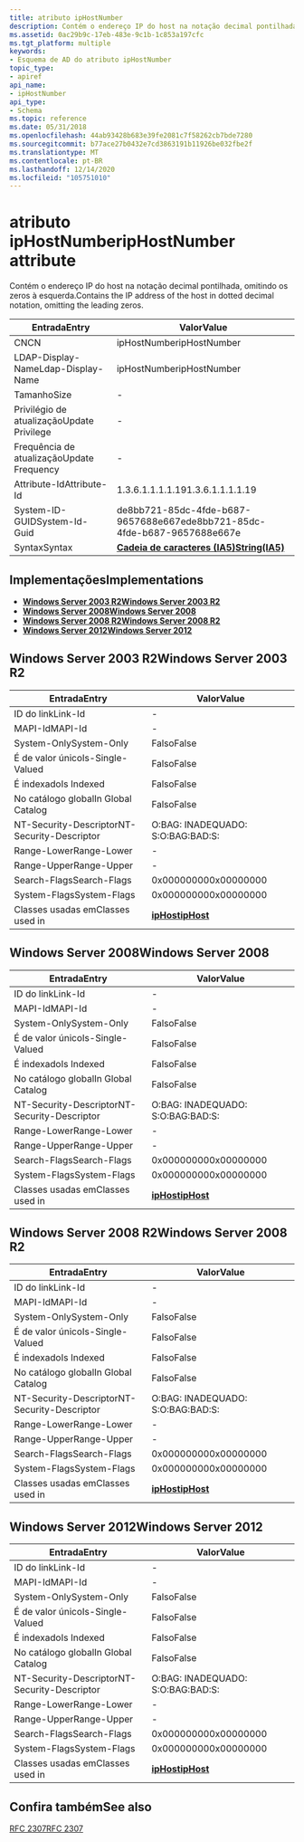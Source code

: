 ```yaml
---
title: atributo ipHostNumber
description: Contém o endereço IP do host na notação decimal pontilhada, omitindo os zeros à esquerda.
ms.assetid: 0ac29b9c-17eb-483e-9c1b-1c853a197cfc
ms.tgt_platform: multiple
keywords:
- Esquema de AD do atributo ipHostNumber
topic_type:
- apiref
api_name:
- ipHostNumber
api_type:
- Schema
ms.topic: reference
ms.date: 05/31/2018
ms.openlocfilehash: 44ab93428b683e39fe2081c7f58262cb7bde7280
ms.sourcegitcommit: b77ace27b0432e7cd3863191b11926be032fbe2f
ms.translationtype: MT
ms.contentlocale: pt-BR
ms.lasthandoff: 12/14/2020
ms.locfileid: "105751010"
---
```

# <a name="iphostnumber-attribute"></a><span data-ttu-id="bddf7-104">atributo ipHostNumber</span><span class="sxs-lookup"><span data-stu-id="bddf7-104">ipHostNumber attribute</span></span>

<span data-ttu-id="bddf7-105">Contém o endereço IP do host na notação decimal pontilhada, omitindo os zeros à esquerda.</span><span class="sxs-lookup"><span data-stu-id="bddf7-105">Contains the IP address of the host in dotted decimal notation, omitting the leading zeros.</span></span>



| <span data-ttu-id="bddf7-106">Entrada</span><span class="sxs-lookup"><span data-stu-id="bddf7-106">Entry</span></span> | <span data-ttu-id="bddf7-107">Valor</span><span class="sxs-lookup"><span data-stu-id="bddf7-107">Value</span></span> |
|-------------------|--------------------------------------|
| <span data-ttu-id="bddf7-108">CN</span><span class="sxs-lookup"><span data-stu-id="bddf7-108">CN</span></span>                | <span data-ttu-id="bddf7-109">ipHostNumber</span><span class="sxs-lookup"><span data-stu-id="bddf7-109">ipHostNumber</span></span>                         |
| <span data-ttu-id="bddf7-110">LDAP-Display-Name</span><span class="sxs-lookup"><span data-stu-id="bddf7-110">Ldap-Display-Name</span></span> | <span data-ttu-id="bddf7-111">ipHostNumber</span><span class="sxs-lookup"><span data-stu-id="bddf7-111">ipHostNumber</span></span>                         |
| <span data-ttu-id="bddf7-112">Tamanho</span><span class="sxs-lookup"><span data-stu-id="bddf7-112">Size</span></span>              | \-                                   |
| <span data-ttu-id="bddf7-113">Privilégio de atualização</span><span class="sxs-lookup"><span data-stu-id="bddf7-113">Update Privilege</span></span>  | \-                                   |
| <span data-ttu-id="bddf7-114">Frequência de atualização</span><span class="sxs-lookup"><span data-stu-id="bddf7-114">Update Frequency</span></span>  | \-                                   |
| <span data-ttu-id="bddf7-115">Attribute-Id</span><span class="sxs-lookup"><span data-stu-id="bddf7-115">Attribute-Id</span></span>      | <span data-ttu-id="bddf7-116">1.3.6.1.1.1.1.19</span><span class="sxs-lookup"><span data-stu-id="bddf7-116">1.3.6.1.1.1.1.19</span></span>                     |
| <span data-ttu-id="bddf7-117">System-ID-GUID</span><span class="sxs-lookup"><span data-stu-id="bddf7-117">System-Id-Guid</span></span>    | <span data-ttu-id="bddf7-118">de8bb721-85dc-4fde-b687-9657688e667e</span><span class="sxs-lookup"><span data-stu-id="bddf7-118">de8bb721-85dc-4fde-b687-9657688e667e</span></span> |
| <span data-ttu-id="bddf7-119">Syntax</span><span class="sxs-lookup"><span data-stu-id="bddf7-119">Syntax</span></span>            | [<span data-ttu-id="bddf7-120">**Cadeia de caracteres (IA5)**</span><span class="sxs-lookup"><span data-stu-id="bddf7-120">**String(IA5)**</span></span>](s-string-ia5.md)  |



## <a name="implementations"></a><span data-ttu-id="bddf7-121">Implementações</span><span class="sxs-lookup"><span data-stu-id="bddf7-121">Implementations</span></span>

-   [<span data-ttu-id="bddf7-122">**Windows Server 2003 R2**</span><span class="sxs-lookup"><span data-stu-id="bddf7-122">**Windows Server 2003 R2**</span></span>](#windows-server-2003-r2)
-   [<span data-ttu-id="bddf7-123">**Windows Server 2008**</span><span class="sxs-lookup"><span data-stu-id="bddf7-123">**Windows Server 2008**</span></span>](#windows-server-2008)
-   [<span data-ttu-id="bddf7-124">**Windows Server 2008 R2**</span><span class="sxs-lookup"><span data-stu-id="bddf7-124">**Windows Server 2008 R2**</span></span>](#windows-server-2008-r2)
-   [<span data-ttu-id="bddf7-125">**Windows Server 2012**</span><span class="sxs-lookup"><span data-stu-id="bddf7-125">**Windows Server 2012**</span></span>](#windows-server-2012)

## <a name="windows-server-2003-r2"></a><span data-ttu-id="bddf7-126">Windows Server 2003 R2</span><span class="sxs-lookup"><span data-stu-id="bddf7-126">Windows Server 2003 R2</span></span>



| <span data-ttu-id="bddf7-127">Entrada</span><span class="sxs-lookup"><span data-stu-id="bddf7-127">Entry</span></span> | <span data-ttu-id="bddf7-128">Valor</span><span class="sxs-lookup"><span data-stu-id="bddf7-128">Value</span></span> |
|------------------------|---------------------------------------|
| <span data-ttu-id="bddf7-129">ID do link</span><span class="sxs-lookup"><span data-stu-id="bddf7-129">Link-Id</span></span>                | \-                                    |
| <span data-ttu-id="bddf7-130">MAPI-Id</span><span class="sxs-lookup"><span data-stu-id="bddf7-130">MAPI-Id</span></span>                | \-                                    |
| <span data-ttu-id="bddf7-131">System-Only</span><span class="sxs-lookup"><span data-stu-id="bddf7-131">System-Only</span></span>            | <span data-ttu-id="bddf7-132">Falso</span><span class="sxs-lookup"><span data-stu-id="bddf7-132">False</span></span>                                 |
| <span data-ttu-id="bddf7-133">É de valor único</span><span class="sxs-lookup"><span data-stu-id="bddf7-133">Is-Single-Valued</span></span>       | <span data-ttu-id="bddf7-134">Falso</span><span class="sxs-lookup"><span data-stu-id="bddf7-134">False</span></span>                                 |
| <span data-ttu-id="bddf7-135">É indexado</span><span class="sxs-lookup"><span data-stu-id="bddf7-135">Is Indexed</span></span>             | <span data-ttu-id="bddf7-136">Falso</span><span class="sxs-lookup"><span data-stu-id="bddf7-136">False</span></span>                                 |
| <span data-ttu-id="bddf7-137">No catálogo global</span><span class="sxs-lookup"><span data-stu-id="bddf7-137">In Global Catalog</span></span>      | <span data-ttu-id="bddf7-138">Falso</span><span class="sxs-lookup"><span data-stu-id="bddf7-138">False</span></span>                                 |
| <span data-ttu-id="bddf7-139">NT-Security-Descriptor</span><span class="sxs-lookup"><span data-stu-id="bddf7-139">NT-Security-Descriptor</span></span> | <span data-ttu-id="bddf7-140">O:BAG: INADEQUADO: S:</span><span class="sxs-lookup"><span data-stu-id="bddf7-140">O:BAG:BAD:S:</span></span>                          |
| <span data-ttu-id="bddf7-141">Range-Lower</span><span class="sxs-lookup"><span data-stu-id="bddf7-141">Range-Lower</span></span>            | \-                                    |
| <span data-ttu-id="bddf7-142">Range-Upper</span><span class="sxs-lookup"><span data-stu-id="bddf7-142">Range-Upper</span></span>            | \-                                    |
| <span data-ttu-id="bddf7-143">Search-Flags</span><span class="sxs-lookup"><span data-stu-id="bddf7-143">Search-Flags</span></span>           | <span data-ttu-id="bddf7-144">0x00000000</span><span class="sxs-lookup"><span data-stu-id="bddf7-144">0x00000000</span></span>                            |
| <span data-ttu-id="bddf7-145">System-Flags</span><span class="sxs-lookup"><span data-stu-id="bddf7-145">System-Flags</span></span>           | <span data-ttu-id="bddf7-146">0x00000000</span><span class="sxs-lookup"><span data-stu-id="bddf7-146">0x00000000</span></span>                            |
| <span data-ttu-id="bddf7-147">Classes usadas em</span><span class="sxs-lookup"><span data-stu-id="bddf7-147">Classes used in</span></span>        | [<span data-ttu-id="bddf7-148">**ipHost**</span><span class="sxs-lookup"><span data-stu-id="bddf7-148">**ipHost**</span></span>](c-iphost.md)<br/> |



## <a name="windows-server-2008"></a><span data-ttu-id="bddf7-149">Windows Server 2008</span><span class="sxs-lookup"><span data-stu-id="bddf7-149">Windows Server 2008</span></span>



| <span data-ttu-id="bddf7-150">Entrada</span><span class="sxs-lookup"><span data-stu-id="bddf7-150">Entry</span></span> | <span data-ttu-id="bddf7-151">Valor</span><span class="sxs-lookup"><span data-stu-id="bddf7-151">Value</span></span> |
|------------------------|---------------------------------------|
| <span data-ttu-id="bddf7-152">ID do link</span><span class="sxs-lookup"><span data-stu-id="bddf7-152">Link-Id</span></span>                | \-                                    |
| <span data-ttu-id="bddf7-153">MAPI-Id</span><span class="sxs-lookup"><span data-stu-id="bddf7-153">MAPI-Id</span></span>                | \-                                    |
| <span data-ttu-id="bddf7-154">System-Only</span><span class="sxs-lookup"><span data-stu-id="bddf7-154">System-Only</span></span>            | <span data-ttu-id="bddf7-155">Falso</span><span class="sxs-lookup"><span data-stu-id="bddf7-155">False</span></span>                                 |
| <span data-ttu-id="bddf7-156">É de valor único</span><span class="sxs-lookup"><span data-stu-id="bddf7-156">Is-Single-Valued</span></span>       | <span data-ttu-id="bddf7-157">Falso</span><span class="sxs-lookup"><span data-stu-id="bddf7-157">False</span></span>                                 |
| <span data-ttu-id="bddf7-158">É indexado</span><span class="sxs-lookup"><span data-stu-id="bddf7-158">Is Indexed</span></span>             | <span data-ttu-id="bddf7-159">Falso</span><span class="sxs-lookup"><span data-stu-id="bddf7-159">False</span></span>                                 |
| <span data-ttu-id="bddf7-160">No catálogo global</span><span class="sxs-lookup"><span data-stu-id="bddf7-160">In Global Catalog</span></span>      | <span data-ttu-id="bddf7-161">Falso</span><span class="sxs-lookup"><span data-stu-id="bddf7-161">False</span></span>                                 |
| <span data-ttu-id="bddf7-162">NT-Security-Descriptor</span><span class="sxs-lookup"><span data-stu-id="bddf7-162">NT-Security-Descriptor</span></span> | <span data-ttu-id="bddf7-163">O:BAG: INADEQUADO: S:</span><span class="sxs-lookup"><span data-stu-id="bddf7-163">O:BAG:BAD:S:</span></span>                          |
| <span data-ttu-id="bddf7-164">Range-Lower</span><span class="sxs-lookup"><span data-stu-id="bddf7-164">Range-Lower</span></span>            | \-                                    |
| <span data-ttu-id="bddf7-165">Range-Upper</span><span class="sxs-lookup"><span data-stu-id="bddf7-165">Range-Upper</span></span>            | \-                                    |
| <span data-ttu-id="bddf7-166">Search-Flags</span><span class="sxs-lookup"><span data-stu-id="bddf7-166">Search-Flags</span></span>           | <span data-ttu-id="bddf7-167">0x00000000</span><span class="sxs-lookup"><span data-stu-id="bddf7-167">0x00000000</span></span>                            |
| <span data-ttu-id="bddf7-168">System-Flags</span><span class="sxs-lookup"><span data-stu-id="bddf7-168">System-Flags</span></span>           | <span data-ttu-id="bddf7-169">0x00000000</span><span class="sxs-lookup"><span data-stu-id="bddf7-169">0x00000000</span></span>                            |
| <span data-ttu-id="bddf7-170">Classes usadas em</span><span class="sxs-lookup"><span data-stu-id="bddf7-170">Classes used in</span></span>        | [<span data-ttu-id="bddf7-171">**ipHost**</span><span class="sxs-lookup"><span data-stu-id="bddf7-171">**ipHost**</span></span>](c-iphost.md)<br/> |



## <a name="windows-server-2008-r2"></a><span data-ttu-id="bddf7-172">Windows Server 2008 R2</span><span class="sxs-lookup"><span data-stu-id="bddf7-172">Windows Server 2008 R2</span></span>



| <span data-ttu-id="bddf7-173">Entrada</span><span class="sxs-lookup"><span data-stu-id="bddf7-173">Entry</span></span> | <span data-ttu-id="bddf7-174">Valor</span><span class="sxs-lookup"><span data-stu-id="bddf7-174">Value</span></span> |
|------------------------|---------------------------------------|
| <span data-ttu-id="bddf7-175">ID do link</span><span class="sxs-lookup"><span data-stu-id="bddf7-175">Link-Id</span></span>                | \-                                    |
| <span data-ttu-id="bddf7-176">MAPI-Id</span><span class="sxs-lookup"><span data-stu-id="bddf7-176">MAPI-Id</span></span>                | \-                                    |
| <span data-ttu-id="bddf7-177">System-Only</span><span class="sxs-lookup"><span data-stu-id="bddf7-177">System-Only</span></span>            | <span data-ttu-id="bddf7-178">Falso</span><span class="sxs-lookup"><span data-stu-id="bddf7-178">False</span></span>                                 |
| <span data-ttu-id="bddf7-179">É de valor único</span><span class="sxs-lookup"><span data-stu-id="bddf7-179">Is-Single-Valued</span></span>       | <span data-ttu-id="bddf7-180">Falso</span><span class="sxs-lookup"><span data-stu-id="bddf7-180">False</span></span>                                 |
| <span data-ttu-id="bddf7-181">É indexado</span><span class="sxs-lookup"><span data-stu-id="bddf7-181">Is Indexed</span></span>             | <span data-ttu-id="bddf7-182">Falso</span><span class="sxs-lookup"><span data-stu-id="bddf7-182">False</span></span>                                 |
| <span data-ttu-id="bddf7-183">No catálogo global</span><span class="sxs-lookup"><span data-stu-id="bddf7-183">In Global Catalog</span></span>      | <span data-ttu-id="bddf7-184">Falso</span><span class="sxs-lookup"><span data-stu-id="bddf7-184">False</span></span>                                 |
| <span data-ttu-id="bddf7-185">NT-Security-Descriptor</span><span class="sxs-lookup"><span data-stu-id="bddf7-185">NT-Security-Descriptor</span></span> | <span data-ttu-id="bddf7-186">O:BAG: INADEQUADO: S:</span><span class="sxs-lookup"><span data-stu-id="bddf7-186">O:BAG:BAD:S:</span></span>                          |
| <span data-ttu-id="bddf7-187">Range-Lower</span><span class="sxs-lookup"><span data-stu-id="bddf7-187">Range-Lower</span></span>            | \-                                    |
| <span data-ttu-id="bddf7-188">Range-Upper</span><span class="sxs-lookup"><span data-stu-id="bddf7-188">Range-Upper</span></span>            | \-                                    |
| <span data-ttu-id="bddf7-189">Search-Flags</span><span class="sxs-lookup"><span data-stu-id="bddf7-189">Search-Flags</span></span>           | <span data-ttu-id="bddf7-190">0x00000000</span><span class="sxs-lookup"><span data-stu-id="bddf7-190">0x00000000</span></span>                            |
| <span data-ttu-id="bddf7-191">System-Flags</span><span class="sxs-lookup"><span data-stu-id="bddf7-191">System-Flags</span></span>           | <span data-ttu-id="bddf7-192">0x00000000</span><span class="sxs-lookup"><span data-stu-id="bddf7-192">0x00000000</span></span>                            |
| <span data-ttu-id="bddf7-193">Classes usadas em</span><span class="sxs-lookup"><span data-stu-id="bddf7-193">Classes used in</span></span>        | [<span data-ttu-id="bddf7-194">**ipHost**</span><span class="sxs-lookup"><span data-stu-id="bddf7-194">**ipHost**</span></span>](c-iphost.md)<br/> |



## <a name="windows-server-2012"></a><span data-ttu-id="bddf7-195">Windows Server 2012</span><span class="sxs-lookup"><span data-stu-id="bddf7-195">Windows Server 2012</span></span>



| <span data-ttu-id="bddf7-196">Entrada</span><span class="sxs-lookup"><span data-stu-id="bddf7-196">Entry</span></span> | <span data-ttu-id="bddf7-197">Valor</span><span class="sxs-lookup"><span data-stu-id="bddf7-197">Value</span></span> |
|------------------------|---------------------------------------|
| <span data-ttu-id="bddf7-198">ID do link</span><span class="sxs-lookup"><span data-stu-id="bddf7-198">Link-Id</span></span>                | \-                                    |
| <span data-ttu-id="bddf7-199">MAPI-Id</span><span class="sxs-lookup"><span data-stu-id="bddf7-199">MAPI-Id</span></span>                | \-                                    |
| <span data-ttu-id="bddf7-200">System-Only</span><span class="sxs-lookup"><span data-stu-id="bddf7-200">System-Only</span></span>            | <span data-ttu-id="bddf7-201">Falso</span><span class="sxs-lookup"><span data-stu-id="bddf7-201">False</span></span>                                 |
| <span data-ttu-id="bddf7-202">É de valor único</span><span class="sxs-lookup"><span data-stu-id="bddf7-202">Is-Single-Valued</span></span>       | <span data-ttu-id="bddf7-203">Falso</span><span class="sxs-lookup"><span data-stu-id="bddf7-203">False</span></span>                                 |
| <span data-ttu-id="bddf7-204">É indexado</span><span class="sxs-lookup"><span data-stu-id="bddf7-204">Is Indexed</span></span>             | <span data-ttu-id="bddf7-205">Falso</span><span class="sxs-lookup"><span data-stu-id="bddf7-205">False</span></span>                                 |
| <span data-ttu-id="bddf7-206">No catálogo global</span><span class="sxs-lookup"><span data-stu-id="bddf7-206">In Global Catalog</span></span>      | <span data-ttu-id="bddf7-207">Falso</span><span class="sxs-lookup"><span data-stu-id="bddf7-207">False</span></span>                                 |
| <span data-ttu-id="bddf7-208">NT-Security-Descriptor</span><span class="sxs-lookup"><span data-stu-id="bddf7-208">NT-Security-Descriptor</span></span> | <span data-ttu-id="bddf7-209">O:BAG: INADEQUADO: S:</span><span class="sxs-lookup"><span data-stu-id="bddf7-209">O:BAG:BAD:S:</span></span>                          |
| <span data-ttu-id="bddf7-210">Range-Lower</span><span class="sxs-lookup"><span data-stu-id="bddf7-210">Range-Lower</span></span>            | \-                                    |
| <span data-ttu-id="bddf7-211">Range-Upper</span><span class="sxs-lookup"><span data-stu-id="bddf7-211">Range-Upper</span></span>            | \-                                    |
| <span data-ttu-id="bddf7-212">Search-Flags</span><span class="sxs-lookup"><span data-stu-id="bddf7-212">Search-Flags</span></span>           | <span data-ttu-id="bddf7-213">0x00000000</span><span class="sxs-lookup"><span data-stu-id="bddf7-213">0x00000000</span></span>                            |
| <span data-ttu-id="bddf7-214">System-Flags</span><span class="sxs-lookup"><span data-stu-id="bddf7-214">System-Flags</span></span>           | <span data-ttu-id="bddf7-215">0x00000000</span><span class="sxs-lookup"><span data-stu-id="bddf7-215">0x00000000</span></span>                            |
| <span data-ttu-id="bddf7-216">Classes usadas em</span><span class="sxs-lookup"><span data-stu-id="bddf7-216">Classes used in</span></span>        | [<span data-ttu-id="bddf7-217">**ipHost**</span><span class="sxs-lookup"><span data-stu-id="bddf7-217">**ipHost**</span></span>](c-iphost.md)<br/> |



## <a name="see-also"></a><span data-ttu-id="bddf7-218">Confira também</span><span class="sxs-lookup"><span data-stu-id="bddf7-218">See also</span></span>

<dl> <dt>

[<span data-ttu-id="bddf7-219">RFC 2307</span><span class="sxs-lookup"><span data-stu-id="bddf7-219">RFC 2307</span></span>](https://www.ietf.org/rfc/rfc2307.txt)
</dt> </dl>

 

 





